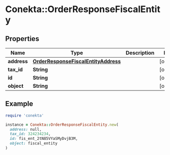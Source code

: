 # Conekta::OrderResponseFiscalEntity

## Properties

| Name | Type | Description | Notes |
| ---- | ---- | ----------- | ----- |
| **address** | [**OrderResponseFiscalEntityAddress**](OrderResponseFiscalEntityAddress.md) |  | [optional] |
| **tax_id** | **String** |  | [optional] |
| **id** | **String** |  | [optional] |
| **object** | **String** |  | [optional] |

## Example

```ruby
require 'conekta'

instance = Conekta::OrderResponseFiscalEntity.new(
  address: null,
  tax_id: 324234234,
  id: fis_ent_2tN85VYaSMyDvjB3M,
  object: fiscal_entity
)
```

